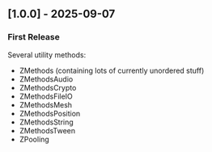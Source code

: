## [1.0.0] - 2025-09-07
### First Release
Several utility methods:
- ZMethods (containing lots of currently unordered stuff)
- ZMethodsAudio
- ZMethodsCrypto
- ZMethodsFileIO
- ZMethodsMesh
- ZMethodsPosition
- ZMethodsString
- ZMethodsTween
- ZPooling